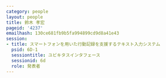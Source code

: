 ```yaml
---
category: people
layout: people
title: 鈴木 孝宏
pageid: '4237'
emailhash: 130ce681fb9b5fa994899cd9d8a41e43
session:
- title: スマートフォンを用いた行動記録を支援するテキスト入力システム
  psid: 6D-1
  sessiontitle: ユビキタスインタフェース
  sessionid: 6d
  role: 発表者
---
```


